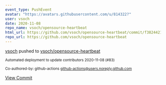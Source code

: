 ```yaml
---
event_type: PushEvent
avatar: "https://avatars.githubusercontent.com/u/814322?"
user: vsoch
date: 2020-11-08
repo_name: vsoch/opensource-heartbeat
html_url: https://github.com/vsoch/opensource-heartbeat/commit/f3824421d05f42b385f70de98fa22727ae3452b6
repo_url: https://github.com/vsoch/opensource-heartbeat
---
```


<a href='https://github.com/vsoch' target='_blank'>vsoch</a> pushed to <a href='https://github.com/vsoch/opensource-heartbeat' target='_blank'>vsoch/opensource-heartbeat</a>

<small>Automated deployment to update contributors 2020-11-08 (#83)

Co-authored-by: github-actions <github-actions@users.noreply.github.com></small>

<a href='https://github.com/vsoch/opensource-heartbeat/commit/f3824421d05f42b385f70de98fa22727ae3452b6' target='_blank'>View Commit</a>